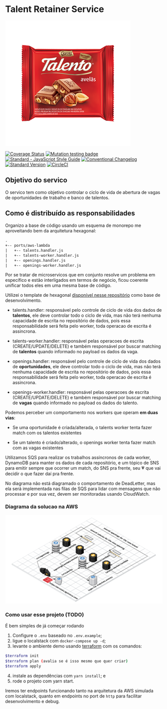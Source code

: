 # Talent Retainer Service

![talento](./talento-avelas.png)

[![Coverage Status](https://coveralls.io/repos/github/claytonsilva/talent-retainer-service/badge.svg?branch=main)](https://coveralls.io/github/claytonsilva/talent-retainer-service?branch=main)
[![Mutation testing badge](https://img.shields.io/endpoint?style=flat&url=https%3A%2F%2Fbadge-api.stryker-mutator.io%2Fgithub.com%2Fclaytonsilva%2Ftalent-retainer-service%2Fmain)](https://dashboard.stryker-mutator.io/reports/github.com/claytonsilva/talent-retainer-service/main)[![Standard - JavaScript Style Guide](https://img.shields.io/badge/code%20style-standard-brightgreen.svg)](http://standardjs.com/)
[![Conventional Changelog](https://img.shields.io/badge/changelog-conventional-brightgreen.svg)](http://conventional-changelog.github.io)
[![Standard Version](https://img.shields.io/badge/release-standard%20version-brightgreen.svg)](https://github.com/conventional-changelog/standard-version)
[![CircleCI](https://circleci.com/gh/claytonsilva/talent-retainer-service.svg?style=svg)](https://circleci.com/gh/claytonsilva/talent-retainer-service)

## Objetivo do servico

O servico tem como objetivo controlar o ciclo de vida de abertura de vagas de oportunidades de trabalho e banco de talentos.

## Como é distribuído as responsabilidades

Organizo a base de código usando um esquema de monorepo me aproveitando bem da arquitetura hexagonal:

```console
.
+-- ports/aws-lambda
|   +-- talents.handler.js
|   +-- talents-worker.handler.js
|   +-- openings.handler.js
|   +-- openings-worker.handler.js

```

Por se tratar de microservicos que em conjunto resolve um problema em específico e estão interligados em termos de negócio, ficou coerente unificar todos eles em uma mesma base de código.

Utilizei o template de hexagonal [disponível nesse repositório](https://github.com/claytonsilva/nodejs-hexagonal-boilerplate) como base de desenvolvimento.

* talents.handler: responsável pelo controle de ciclo de vida dos dados de **talentos**, ele deve controlar todo o ciclo de vida, mas não terá nenhuma capacidade de escrita no repositório de dados, pois essa responsabilidade será feita pelo worker, toda operacao de escrita é assincrona.

* talents-worker.handler: responsável pelas operacoes de escrita (CREATE/UPDATE/DELETE) e também responsável por buscar matching de **talentos** quando informado no payload os dados da vaga.

* openings.handler: responsável pelo controle de ciclo de vida dos dados de **oportunidades**, ele deve controlar todo o ciclo de vida, mas não terá nenhuma capacidade de escrita no repositório de dados, pois essa responsabilidade será feita pelo worker, toda operacao de escrita é assincrona.

* openings-worker.handler: responsável pelas operacoes de escrita (CREATE/UPDATE/DELETE) e também responsável por buscar matching de **vagas** quando informado no payload os dados do talento.

Podemos perceber um comportamento nos workers que operam **em duas vias**:

* Se uma oportunidade é criada/alterada, o talents worker tenta fazer match com os talentos existentes

* Se um talento é criado/alterado, o openings worker tenta fazer match com as vagas existentes

Utilizamos SQS para realizar os trabalhos assíncronos de cada worker, DynamoDB para manter os dados de cada repositório, e um tópico de SNS para emitir sempre que ocorrer um match, do SNS pra frente, seu :heartpulse: que vai decidir o que fazer daí pra frente.

No diagrama não está diagramado o comportamento de DeadLetter, mas ela será implementada nas filas de SQS para lidar com mensagens que não processar e por sua vez, devem ser monitoradas usando CloudWatch.

### Diagrama da solucao na AWS

![talent-service](./talent-retainer-service.png)

### Como usar esse projeto (TODO)

É bem simples de já começar rodando

1. Configure o `.env` baseado no `.env.example`;
2. ligue o localstack com `docker-compose up -d`;
3. levante o ambiente demo usando [terraform](https://www.terraform.io/) com os comandos:
```bash
$terraform init
$terraform plan (avalia se é isso mesmo que quer criar)
$terraform apply
```
4. instale as dependências com `yarn install`; e
5. rode o projeto com yarn start.

Iremos ter endpoints funcionando tanto na arquitetura da AWS simulada com localstack, quanto em endpoints no port de `http` para facilitar desenvolvimento e debug.

